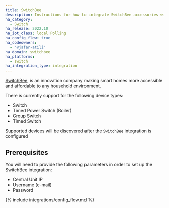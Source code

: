 ```yaml
---
title: SwitchBee
description: Instructions for how to integrate SwitchBee accessories within Home Assistant.
ha_category:
  - Switch
ha_release: 2022.10
ha_iot_class: local Polling
ha_config_flow: true
ha_codeowners:
  - '@jafar-atili'
ha_domain: switchbee
ha_platforms:
  - switch
ha_integration_type: integration
---
```


[SwitchBee](https://www.switchbee.com), is an innovation company making smart homes more accessible and affordable to any household environment.

There is currently support for the following device types:

- Switch 
- Timed Power Switch (Boiler)
- Group Switch
- Timed Switch

Supported devices will be discovered after the `SwitchBee` integration is configured

## Prerequisites

You will need to provide the following parameters in order to set up the SwitchBee integration:

- Central Unit IP
- Username (e-mail)
- Password


{% include integrations/config_flow.md %}
